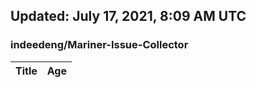 ## Updated: July 17, 2021, 8:09 AM UTC


### indeedeng/Mariner-Issue-Collector
|**Title**|**Age**|
|:----|:----|